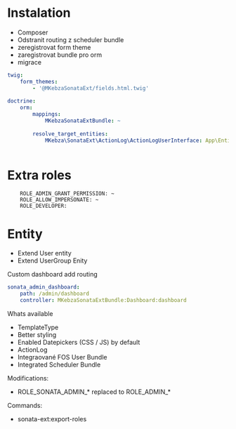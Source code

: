 # Instalation

- Composer
- Odstranit routing z scheduler bundle
- zeregistrovat form theme
- zaregistrovat bundle pro orm
- migrace

```yaml
twig:
    form_themes:
        - '@MKebzaSonataExt/fields.html.twig'
        
doctrine:
    orm:
        mappings:
            MKebzaSonataExtBundle: ~
            
        resolve_target_entities:
            MKebza\SonataExt\ActionLog\ActionLogUserInterface: App\Entity\User
            

```

# Extra roles
        ROLE_ADMIN_GRANT_PERMISSION: ~
        ROLE_ALLOW_IMPERSONATE: ~
        ROLE_DEVELOPER:
            


# Entity 

- Extend User entity
- Extend UserGroup Enity


Custom dashboard
add routing

```yaml
sonata_admin_dashboard:
    path: /admin/dashboard
    controller: MKebzaSonataExtBundle:Dashboard:dashboard


```

Whats available

- TemplateType
- Better styling 
- Enabled Datepickers (CSS / JS) by default
- ActionLog
- Integraované FOS User Bundle
- Integrated Scheduler Bundle

Modifications:

- ROLE_SONATA_ADMIN_* replaced to ROLE_ADMIN_*

Commands:

- sonata-ext:export-roles

